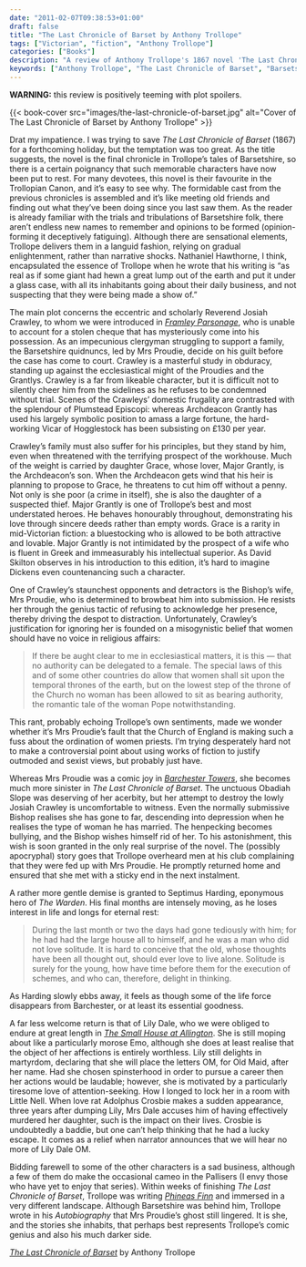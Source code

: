 ```yaml
---
date: "2011-02-07T09:38:53+01:00"
draft: false
title: "The Last Chronicle of Barset by Anthony Trollope"
tags: ["Victorian", "fiction", "Anthony Trollope"]
categories: ["Books"]
description: "A review of Anthony Trollope's 1867 novel 'The Last Chronicle of Barset,' concluding the Barsetshire Chronicles with Reverend Josiah Crawley's trial and Mrs. Proudie's shocking demise. Discover the poignant farewell to beloved characters like Septimus Harding."
keywords: ["Anthony Trollope", "The Last Chronicle of Barset", "Barsetshire Chronicles", "Josiah Crawley", "Mrs Proudie", "Septimus Harding", "Grace Crawley", "Major Grantly", "Lily Dale"]
---
```


**WARNING:** this review is positively teeming with plot spoilers.

{{< book-cover src="images/the-last-chronicle-of-barset.jpg" alt="Cover of The Last Chronicle of Barset by Anthony Trollope" >}}

Drat my impatience. I was trying to save _The Last Chronicle of Barset_ (1867) for a forthcoming holiday, but the temptation was too great. As the title suggests, the novel is the final chronicle in Trollope’s tales of Barsetshire, so there is a certain poignancy that such memorable characters have now been put to rest. For many devotees, this novel is their favourite in the Trollopian Canon, and it’s easy to see why. The formidable cast from the previous chronicles is assembled and it’s like meeting old friends and finding out what they’ve been doing since you last saw them. As the reader is already familiar with the trials and tribulations of Barsetshire folk, there aren’t endless new names to remember and opinions to be formed (opinion-forming it deceptively fatiguing). Although there are sensational elements, Trollope delivers them in a languid fashion, relying on gradual enlightenment, rather than narrative shocks. Nathaniel Hawthorne, I think, encapsulated the essence of Trollope when he wrote that his writing is “as real as if some giant had hewn a great lump out of the earth and put it under a glass case, with all its inhabitants going about their daily business, and not suspecting that they were being made a show of.”

The main plot concerns the eccentric and scholarly Reverend Josiah Crawley, to whom we were introduced in [_Framley Parsonage_](/posts/framley-parsonage/), who is unable to account for a stolen cheque that has mysteriously come into his possession. As an impecunious clergyman struggling to support a family, the Barsetshire quidnuncs, led by Mrs Proudie, decide on his guilt before the case has come to court. Crawley is a masterful study in obduracy, standing up against the ecclesiastical might of the Proudies and the Grantlys. Crawley is a far from likeable character, but it is difficult not to silently cheer him from the sidelines as he refuses to be condemned without trial. Scenes of the Crawleys’ domestic frugality are contrasted with the splendour of Plumstead Episcopi: whereas Archdeacon Grantly has used his largely symbolic position to amass a large fortune, the hard-working Vicar of Hogglestock has been subsisting on £130 per year.

Crawley’s family must also suffer for his principles, but they stand by him, even when threatened with the terrifying prospect of the workhouse. Much of the weight is carried by daughter Grace, whose lover, Major Grantly, is the Archdeacon’s son. When the Archdeacon gets wind that his heir is planning to propose to Grace, he threatens to cut him off without a penny. Not only is she poor (a crime in itself), she is also the daughter of a suspected thief. Major Grantly is one of Trollope’s best and most understated heroes. He behaves honourably throughout, demonstrating his love through sincere deeds rather than empty words. Grace is a rarity in mid-Victorian fiction: a bluestocking who is allowed to be both attractive and lovable. Major Grantly is not intimidated by the prospect of a wife who is fluent in Greek and immeasurably his intellectual superior. As David Skilton observes in his introduction to this edition, it’s hard to imagine Dickens even countenancing such a character.

One of Crawley’s staunchest opponents and detractors is the Bishop’s wife, Mrs Proudie, who is determined to browbeat him into submission. He resists her through the genius tactic of refusing to acknowledge her presence, thereby driving the despot to distraction. Unfortunately, Crawley’s justification for ignoring her is founded on a misogynistic belief that women should have no voice in religious affairs:

>If there be aught clear to me in ecclesiastical matters, it is this — that no authority can be delegated to a female. The special laws of this and of some other countries do allow that women shall sit upon the temporal thrones of the earth, but on the lowest step of the throne of the Church no woman has been allowed to sit as bearing authority, the romantic tale of the woman Pope notwithstanding.

This rant, probably echoing Trollope’s own sentiments, made we wonder whether it’s Mrs Proudie’s fault that the Church of England is making such a fuss about the ordination of women priests. I’m trying desperately hard not to make a controversial point about using works of fiction to justify outmoded and sexist views, but probably just have.

Whereas Mrs Proudie was a comic joy in [_Barchester Towers_](/posts/barchester-towers/), she becomes much more sinister in _The Last Chronicle of Barset_. The unctuous Obadiah Slope  was deserving of her acerbity, but her attempt to destroy the lowly Josiah Crawley is uncomfortable to witness. Even the normally submissive Bishop realises she has gone to far, descending into depression when he realises the type of woman he has married. The henpecking becomes bullying, and the Bishop wishes himself rid of her. To his astonishment, this wish is soon granted in the only real surprise of the novel. The (possibly apocryphal) story goes that Trollope overheard men at his club complaining that they were fed up with Mrs Proudie. He promptly returned home and ensured that she met with a sticky end in the next instalment.

A rather more gentle demise is granted to Septimus Harding, eponymous hero of _The Warden_. His final months are intensely moving, as he loses interest in life and longs for eternal rest:

>During the last month or two the days had gone tediously with him; for he had had the large house all to himself, and he was a man who did not love solitude. It is hard to conceive that the old, whose thoughts have been all thought out, should ever love to live alone. Solitude is surely for the young, how have time before them for the execution of schemes, and who can, therefore, delight in thinking.

As Harding slowly ebbs away, it feels as though some of the life force disappears from Barchester, or at least its essential goodness.

A far less welcome return is that of Lily Dale, who we were obliged to endure at great length in [_The Small House at Allington_](/posts/the-small-house-at-allington/). She is still moping about like a particularly morose Emo, although she does at least realise that the object of her affections is entirely worthless. Lily still delights in martyrdom, declaring that she will place the letters OM, for Old Maid, after her name. Had she chosen spinsterhood in order to pursue a career then her actions would be laudable; however, she is motivated by a particularly tiresome love of attention-seeking. How I longed to lock her in a room with Little Nell. When love rat Adolphus Crosbie makes a sudden appearance, three years after dumping Lily,  Mrs Dale accuses him of having effectively murdered her daughter, such is the impact on their lives. Crosbie is undoubtedly a baddie, but one can’t help thinking that he had a lucky escape. It comes as a relief when narrator announces that we will hear no more of Lily Dale OM.

Bidding farewell to some of the other characters is a sad business, although a few of them do make the occasional cameo in the Pallisers (I envy those who have yet to enjoy that series). Within weeks of finishing _The Last Chronicle of Barset_, Trollope was writing [_Phineas Finn_](/posts/phineas-finn/) and immersed in a very different landscape. Although Barsetshire was behind him, Trollope wrote in his _Autobiography_ that Mrs Proudie’s ghost still lingered. It is she, and the stories she inhabits, that perhaps best represents Trollope’s comic genius and also his much darker side.

[_The Last Chronicle of Barset_](https://uk.bookshop.org/a/2760/9780199675999) by Anthony Trollope